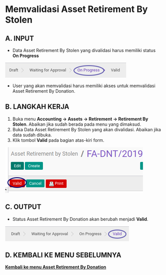 # Memvalidasi Asset Retirement By Stolen

## A. INPUT

* Data Asset Retirement By Stolen yang divalidasi harus memiliki status **On Progress**

![](../../img/asset-retirement-stolen/status-progress.png)

* User yang akan memvalidasi harus memiliki akses untuk memvalidasi Asset Retirement By Donation.

## B. LANGKAH KERJA

1. Buka menu **Accounting -> Assets -> Retirement -> Retirement By Stolen**. Abaikan jika sudah berada pada menu yang dimaksud.
2. Buka Data Asset Retirement By Stolen yang akan divalidasi. Abaikan jika data sudah dibuka.
3. Klik tombol **Valid** pada bagian atas-kiri form.

![](../../img/asset-retirement-stolen/tombol-valid.png)

## C. OUTPUT

* Status Asset Retirement By Donation akan berubah menjadi **Valid**.

![](../../img/asset-retirement-stolen/status-valid.png)

## D. KEMBALI KE MENU SEBELUMNYA

[**Kembali ke menu Asset Retirement By Donation**](./../asset-retirement-stolen.md)
